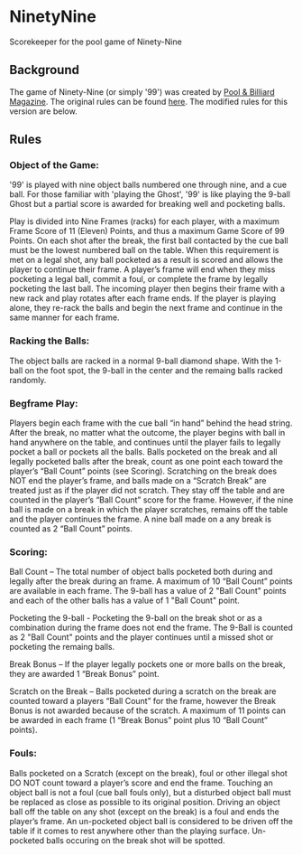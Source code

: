 # NinetyNine
Scorekeeper for the pool game of Ninety-Nine

## Background
The game of Ninety-Nine (or simply '99') was created by [Pool & Billiard Magazine](http://poolmag.com). 
The original rules can be found [here](http://poolmag.com/game-rules/). The modified rules for
this version are below.

## Rules
### Object of the Game:
'99' is played with nine object balls numbered one through nine, and a cue ball.
For those familiar with 'playing the Ghost', '99' is like playing the 9-ball Ghost
but a partial score is awarded for breaking well and pocketing balls.

Play is divided into Nine Frames (racks) for each player, with a maximum Frame
Score of 11 (Eleven) Points, and thus a maximum Game Score of 99 Points.
On each shot after the break, the first ball contacted by the
cue ball must be the lowest numbered ball on the table.
When this requirement is met on a legal shot, any ball pocketed as a result
is scored and allows the player to continue their frame. A player’s frame will
end when they miss pocketing a legal ball, commit a foul, or complete the
frame by legally pocketing the last ball.
The incoming player then begins their frame with a new rack and play rotates
after each frame ends. If the player is playing alone, they re-rack the balls and
begin the next frame and continue in the same manner for each frame.

### Racking the Balls:
The object balls are racked in a normal 9-ball diamond shape. With the 1-ball on 
the foot spot, the 9-ball in the center and the remaing balls racked randomly.

### Begframe Play:
Players begin each frame with the cue ball “in hand” behind the head
string. After the break, no matter what the outcome, the player begins with ball in 
hand anywhere on the table, and continues until the player fails to legally pocket
a ball or pockets all the balls.
Balls pocketed on the break and all legally pocketed balls after the break,
count as one point each toward the player’s “Ball Count” points (see Scoring).
Scratching on the break does NOT end the player’s frame, and balls made on
a “Scratch Break” are treated just as if the player did not scratch. They stay off
the table and are counted in the player’s “Ball Count” score for the frame.
However, if the nine ball is made on a break in which the player scratches, remains 
off the table and the player continues the frame. A nine ball made on a any break
is counted as 2 “Ball Count” points.

### Scoring:
Ball Count – The total number of object balls pocketed both during and legally
after the break during an frame. A maximum of 10 “Ball Count” points are
available in each frame. The 9-ball has a value of 2 "Ball Count" points and
each of the other balls has a value of 1 "Ball Count" point.

Pocketing the 9-ball - Pocketing the 9-ball on the break shot or as a combination
during the frame does not end the frame. The 9-Ball is counted as 2 "Ball Count"
points and the player continues until a missed shot or pocketing the remaing balls.

Break Bonus – If the player legally pockets one or more balls on the break,
they are awarded 1 “Break Bonus” point.

Scratch on the Break – Balls pocketed during a scratch on the break are counted
toward a players “Ball Count” for the frame, however the Break Bonus is not
awarded because of the scratch. A maximum of 11 points can be awarded
in each frame (1 “Break Bonus” point plus 10 “Ball Count” points).

### Fouls:
Balls pocketed on a Scratch (except on the break), foul or other illegal
shot DO NOT count toward a player’s score and end the frame.
Touching an object ball is not a foul (cue ball fouls only), but a disturbed
object ball must be replaced as close as possible to its original position.
Driving an object ball off the table on any shot (except on the break) is a foul and
ends the player’s frame. An un-pocketed object ball is considered to be driven off
the table if it comes to rest anywhere other than the playing surface. Un-pocketed balls
occuring on the break shot will be spotted.

